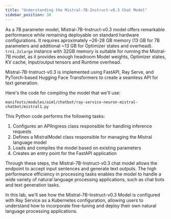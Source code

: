 ```yaml
---
title: "Understanding the Mistral-7B-Instruct-v0.3 Chat Model"
sidebar_position: 30
---
```



As a 7B parameter model, Mistral-7B-Instruct-v0.3 model offers remarkable performance while remaining deployable on standard hardware configurations. It requires aproximately ~26-28 GB memory (13 GB for 7B parameters and additional ~13 GB for Optimizer states and overhead). `trn1.2xlarge` instance with 32GB memory is suitable for running the Mistral-7B model, as it provides enough headroom Model weights, Optimizer states, KV cache, Input/output tensors and Runtime overhead. 

Mistral-7B-Instruct-v0.3 is implemented using FastAPI, Ray Serve, and PyTorch-based Hugging Face Transformers to create a seamless API for text generation.

Here's the code for compiling the model that we'll use:

```file
manifests/modules/aiml/chatbot/ray-service-neuron-mistral-chatbot/mistral1.py
```

This Python code performs the following tasks:

1. Configures an APIIngress class responsible for handling inference requests
2. Defines a MistralModel class responsible for managing the Mistral language model
3. Loads and compiles the model based on existing parameters
4. Creates an entry point for the FastAPI application

Through these steps, the Mistral-7B-Instruct-v0.3 chat model allows the endpoint to accept input sentences and generate text outputs. The high performance efficiency in processing tasks enables the model to handle a wide variety of natural language processing applications, such as chat bots and text generation tasks.

In this lab, we'll see how the Mistral-7B-Instruct-v0.3 Model is configured with Ray Service as a Kubernetes configuration, allowing users to understand how to incorporate fine-tuning and deploy their own natural language processing applications.
